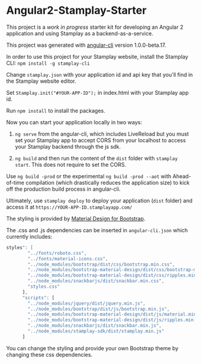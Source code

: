 # Angular2-Stamplay-Starter

This project is a *work in progress* starter kit for developing an Angular 2 application and using Stamplay as a backend-as-a-service.

This project was generated with [angular-cli](https://github.com/angular/angular-cli) version 1.0.0-beta.17.

In order to use this project for your Stamplay website, install the Stamplay CLI: `npm install -g stamplay-cli`

Change `stamplay.json` with your application id and api key that you'll find in the Stamplay website editor.

Set `Stamplay.init("#YOUR-APP-ID");` in index.html with your Stamplay app id.

Run `npm install` to install the packages.

Now you can start your application locally in two ways:

1) `ng serve` from the angular-cli, which includes LiveReload but you must set your Stamplay app to accept CORS from your localhost to access your Stamplay backend through the js sdk.

2) `ng build` and then run the content of the `dist` folder with `stamplay start`. This does not require to set the CORS.

Use `ng build -prod` or the experimental `ng build -prod --aot` with Ahead-of-time compilation (which drastically reduces the application size) to kick off the production build process in angular-cli.

Ultimately, use `stamplay deploy` to deploy your application (`dist` folder) and access it at `https://YOUR-APP-ID.stamplayapp.com/`

The styling is provided by [Material Design for Bootstrap](https://github.com/FezVrasta/bootstrap-material-design).

The .css and .js dependencies can be inserted in `angular-cli.json` which currently includes:

```javascript
styles": [
        "../fonts/roboto.css",
        "../fonts/material-icons.css",
        "../node_modules/bootstrap/dist/css/bootstrap.min.css",
        "../node_modules/bootstrap-material-design/dist/css/bootstrap-material-design.min.css",
        "../node_modules/bootstrap-material-design/dist/css/ripples.min.css",
        "../node_modules/snackbarjs/dist/snackbar.min.css",      
        "styles.css"
      ],
      "scripts": [
        "../node_modules/jquery/dist/jquery.min.js",
        "../node_modules/bootstrap/dist/js/bootstrap.min.js",
        "../node_modules/bootstrap-material-design/dist/js/material.min.js",
        "../node_modules/bootstrap-material-design/dist/js/ripples.min.js",
        "../node_modules/snackbarjs/dist/snackbar.min.js",
        "../node_modules/stamplay-sdk/dist/stamplay.min.js"
      ]
```
You can change the styling and provide your own Bootstrap theme by changing these css dependencies.